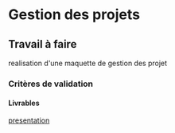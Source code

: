 # Gestion des projets
## Travail à faire
realisation d'une maquette de gestion des projet
### Critères de validation
#### Livrables
[presentation](https://docs.google.com/presentation/d/1nHwgNkNCdsmxBfGpGwp0jJb0KE2EkE4Z-4CBvuO2M3w/edit#slide=id.g2b32f33d1f6_0_19)
